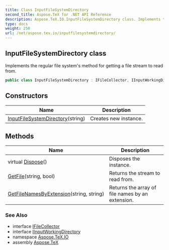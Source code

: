 ```yaml
---
title: Class InputFileSystemDirectory
second_title: Aspose.TeX for .NET API Reference
description: Aspose.TeX.IO.InputFileSystemDirectory class. Implements the regular file systems method for getting a file stream to read from
type: docs
weight: 250
url: /net/aspose.tex.io/inputfilesystemdirectory/
---
```

## InputFileSystemDirectory class

Implements the regular file system's method for getting a file stream to read from.

```csharp
public class InputFileSystemDirectory : IFileCollector, IInputWorkingDirectory
```

## Constructors

| Name | Description |
| --- | --- |
| [InputFileSystemDirectory](inputfilesystemdirectory/)(string) | Creates new instance. |

## Methods

| Name | Description |
| --- | --- |
| virtual [Dispose](../../aspose.tex.io/inputfilesystemdirectory/dispose/)() | Disposes the instance. |
| [GetFile](../../aspose.tex.io/inputfilesystemdirectory/getfile/)(string, bool) | Returns the stream to read from. |
| [GetFileNamesByExtension](../../aspose.tex.io/inputfilesystemdirectory/getfilenamesbyextension/)(string, string) | Returns the array of file names by an extension. |

### See Also

* interface [IFileCollector](../ifilecollector/)
* interface [IInputWorkingDirectory](../iinputworkingdirectory/)
* namespace [Aspose.TeX.IO](../../aspose.tex.io/)
* assembly [Aspose.TeX](../../)


